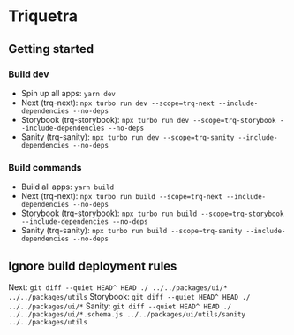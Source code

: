 # Triquetra

## Getting started

### Build dev

- Spin up all apps: `yarn dev`
- Next (trq-next): `npx turbo run dev --scope=trq-next --include-dependencies --no-deps`
- Storybook (trq-storybook): `npx turbo run dev --scope=trq-storybook --include-dependencies --no-deps`
- Sanity (trq-sanity): `npx turbo run dev --scope=trq-sanity --include-dependencies --no-deps`

### Build commands

- Build all apps: `yarn build`
- Next (trq-next): `npx turbo run build --scope=trq-next --include-dependencies --no-deps`
- Storybook (trq-storybook): `npx turbo run build --scope=trq-storybook --include-dependencies --no-deps`
- Sanity (trq-sanity): `npx turbo run build --scope=trq-sanity --include-dependencies --no-deps`

## Ignore build deployment rules

Next: `git diff --quiet HEAD^ HEAD ./ ../../packages/ui/* ../../packages/utils`
Storybook: `git diff --quiet HEAD^ HEAD ./ ../../packages/ui/*`
Sanity: `git diff --quiet HEAD^ HEAD ./ ../../packages/ui/*.schema.js ../../packages/ui/utils/sanity ../../packages/utils`
